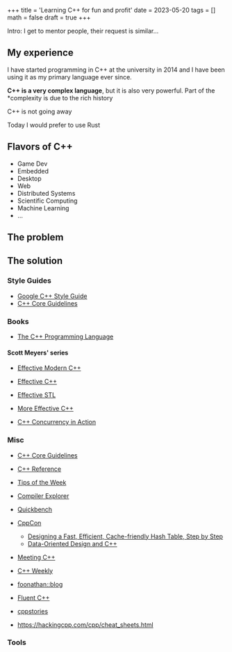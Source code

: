 +++
title = 'Learning C++ for fun and profit'
date = 2023-05-20
tags = []
math = false
draft = true
+++

Intro: I get to mentor people, their request is similar...

## My experience

I have started programming in C++ at the university in 2014 and I have been
using it as my primary language ever since.

**C++ is a very complex language**, but it is also very powerful. Part of the
*complexity is due to the rich history

C++ is not going away

Today I would prefer to use Rust

## Flavors of C++

- Game Dev
- Embedded
- Desktop
- Web
- Distributed Systems
- Scientific Computing
- Machine Learning
- ...

## The problem

## The solution

### Style Guides

- [Google C++ Style Guide](https://google.github.io/styleguide/cppguide.html)
- [C++ Core Guidelines](https://isocpp.github.io/CppCoreGuidelines/CppCoreGuidelines)

### Books

- [The C++ Programming Language](https://www.stroustrup.com/4th.html)

#### Scott Meyers' series

- [Effective Modern C++](https://www.oreilly.com/library/view/effective-modern-c/9781491908419/)
- [Effective C++](https://www.oreilly.com/library/view/effective-c-55/9780134686097/)
- [Effective STL](https://www.oreilly.com/library/view/effective-stl/9780132702065/)
- [More Effective C++](https://www.oreilly.com/library/view/more-effective-c/020163371x/)

- [C++ Concurrency in Action](https://www.manning.com/books/c-plus-plus-concurrency-in-action-second-edition)

### Misc

- [C++ Core Guidelines](https://isocpp.github.io/CppCoreGuidelines/CppCoreGuidelines)
- [C++ Reference](https://en.cppreference.com/w/)

- [Tips of the Week](https://abseil.io/tips/)

- [Compiler Explorer](https://godbolt.org/)
- [Quickbench](https://quick-bench.com/)

- [CppCon](https://www.youtube.com/@CppCon)
  - [Designing a Fast, Efficient, Cache-friendly Hash Table, Step by Step](https://youtu.be/ncHmEUmJZf4)
  - [Data-Oriented Design and C++](https://youtu.be/rX0ItVEVjHc)
- [Meeting C++](https://www.youtube.com/@MeetingCPP)
- [C++ Weekly](https://www.youtube.com/user/lefticus1)

- [foonathan::blog](https://foonathan.net/)
- [Fluent C++](https://www.fluentcpp.com/)
- [cppstories](https://cppstories.com/)

- https://hackingcpp.com/cpp/cheat_sheets.html

### Tools
